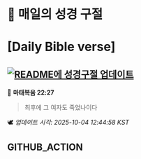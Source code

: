 # 🙏 매일의 성경 구절
# [Daily Bible verse]
## [![README에 성경구절 업데이트](https://github.com/DONGSUKA/first_test/actions/workflows/update-readme-bible.yml/badge.svg)](https://github.com/DONGSUKA/first_test/actions/workflows/update-readme-bible.yml)
<!-- START_BIBLE_VERSE -->
📖 **마태복음 22:27**
> 최후에 그 여자도 죽었나이다

🕊️ _업데이트 시각: 2025-10-04 12:44:58 KST_
  <!-- END_BIBLE_VERSE -->
## GITHUB_ACTION
